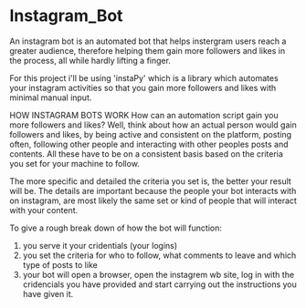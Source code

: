 # Instagram_Bot
An instagram bot is an automated bot that helps instergram users reach a greater audience, therefore helping them 
gain more followers and likes in the process, all while hardly lifting a finger.

For this project i'll be using 'instaPy' which is a library which automates your instagram activities so that you gain
more followers and likes with minimal manual input.

HOW INSTAGRAM BOTS WORK
 How can an automation script gain you more followers and likes?
Well, think about how an actual person would gain followers and likes, by being active and consistent on the platform, posting often,
following other people and interacting with other peoples posts and contents.
 All these have to be on a consistent basis based on the criteria you set for your machine to follow.

The more specific and detailed the criteria you set is, the better your result will be.
 The details are important because the people your bot interacts with on instagram, are most likely the same set or kind of people that will interact with your content.

 To give a rough break down of how the bot will function:
1. you serve it your cridentials (your logins)
2. you set the criteria for who to follow, what comments to leave and which type of posts to like
3. your bot will open a browser, open the instagrem wb site, log in with the cridencials you have provided and start carrying out the instructions you have given it.
